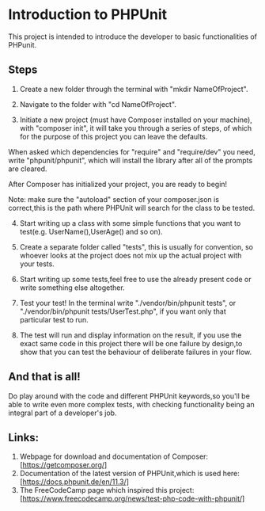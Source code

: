 # Introduction to PHPUnit

This project is intended to introduce the developer to basic functionalities of PHPunit.

 ## Steps

 1. Create a new folder through the terminal with "mkdir NameOfProject".

 2. Navigate to the folder with "cd NameOfProject".

 3. Initiate a new project (must have Composer installed on your machine),
 with "composer init", it will take you through a series of steps, of which 
 for the purpose of this project you can leave the defaults.

 When asked which dependencies for "require" and "require/dev" you need,
 write "phpunit/phpunit", which will install the library after all of the prompts
 are cleared.

 After Composer has initialized your project, you are ready to begin!

 Note: make sure the "autoload" section of your composer.json is correct,this is the path where PHPUnit will search for the 
 class to be tested.
 
 4. Start writing up a class with some simple functions that you want to test(e.g. UserName(),UserAge() and so on).

 5. Create a separate folder called "tests", this is usually for convention, so whoever looks at the project does not mix up the actual project with your tests.

 6. Start writing up some tests,feel free to use the already present code or write something else altogether.

 7. Test your test! In the terminal write "./vendor/bin/phpunit tests", or "./vendor/bin/phpunit  tests/UserTest.php",
 if you want only that particular test to run.

 8. The test will run and display information on the result, if you use the exact same code in this project there
 will be one failure by design,to show that you can test the behaviour of deliberate failures in your flow.

 ## And that is all!

 Do play around with the code and different PHPUnit keywords,so you'll be able to write even more complex tests,
 with checking functionality being an integral part of a developer's job.

 ## Links:
    
 1. Webpage for download and documentation of Composer:[https://getcomposer.org/]
 2. Documentation of the latest version of PHPUnit,which is used here:[https://docs.phpunit.de/en/11.3/]
 3. The FreeCodeCamp page which inspired this project:[https://www.freecodecamp.org/news/test-php-code-with-phpunit/]